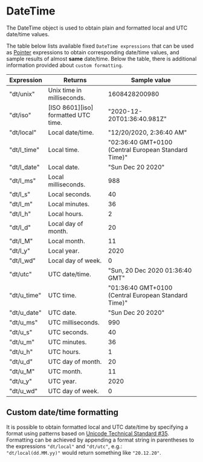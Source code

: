 # DateTime

The DateTime object is used to obtain plain and formatted local and UTC date/time values.  

The table below lists available fixed `DateTime expressions` that can be used as [Pointer](#pointer) expressions to obtain corresponding date/time values, and sample results of almost **same** date/time. Below the table, there is additional information provided about `custom formatting`.

|Expression|Returns|Sample value|
|----------|-------|-------|
|"dt/unix"|Unix time in milliseconds.|1608428200980|
|"dt/iso"|[ISO 8601][iso] formatted UTC time.|"2020-12-20T01:36:40.981Z"|
|"dt/local"|Local date/time.|"12/20/2020, 2:36:40 AM"|
|"dt/l_time"|Local time.|"02:36:40 GMT+0100 (Central European Standard Time)"|
|"dt/l_date"|Local date.|"Sun Dec 20 2020"|
|"dt/l_ms"|Local milliseconds.|988|
|"dt/l_s"|Local seconds.|40|
|"dt/l_m"|Local minutes.|36|
|"dt/l_h"|Local hours.|2|
|"dt/l_d"|Local day of month.|20|
|"dt/l_M"|Local month. |11|
|"dt/l_y"|Local year.|2020|
|"dt/l_wd"|Local day of week.|0|
|"dt/utc"|UTC date/time.|"Sun, 20 Dec 2020 01:36:40 GMT"|
|"dt/u_time"|UTC time.|"01:36:40 GMT+0100 (Central European Standard Time)"|
|"dt/u_date"|UTC date.|"Sun Dec 20 2020"|
|"dt/u_ms"|UTC milliseconds.|990|
|"dt/u_s"|UTC seconds.|40|
|"dt/u_m"|UTC minutes.|36|
|"dt/u_h"|UTC hours.|1|
|"dt/u_d"|UTC day of month.|20|
|"dt/u_M"|UTC month.|11|
|"dt/u_y"|UTC year.|2020|
|"dt/u_wd"|UTC day of week.|0|

## Custom date/time formatting

It is possible to obtain formatted local and UTC date/time by specifying a format using patterns based on [Unicode Technical Standard #35](https://www.unicode.org/reports/tr35/tr35-dates.html#Date_Field_Symbol_Table).  
Formatting can be achieved by appending a format string in parentheses to the expressions `"dt/local"` and `"dt/utc"`, e.g.:  
`"dt/local(dd.MM.yy)"` would return something like `"20.12.20"`.
